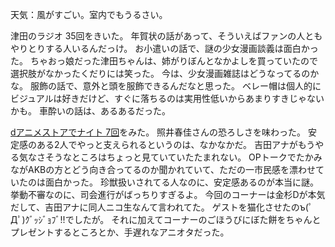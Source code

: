 天気：風がすごい。室内でもうるさい。

津田のラジオ 35回をきいた。
年賀状の話があって、そういえばファンの人ともやりとりする人いるんだっけ。
お小遣いの話で、謎の少女漫画談義は面白かった。
ちゃおっ娘だった津田ちゃんは、姉がりぼんとなかよしを買っていたので選択肢がなかったくだりには笑った。
今は、少女漫画雑誌はどうなってるのかな。
服飾の話で、意外と頭を服飾できるんだなと思った。
ベレー帽は個人的にビジュアルは好きだけど、すぐに落ちるのは実用性低いからあまりすきじゃないかも。
車酔いの話は、あるあるだった。

[dアニメストアでナイト 7回](http://live.nicovideo.jp/watch/lv201452912)をみた。
照井春佳さんの恐ろしさを味わった。
安定感のある2人でやっと支えられるというのは、なかなかだ。
吉田アナがもうやる気なさそうなところはちょっと見ていていたたまれない。
OPトークでたかみながAKBの方とどう向き合ってるのか聞かれていて、ただの一市民感を漂わせていたのは面白かった。
珍獣扱いされてる人なのに、安定感あるのが本当に謎。挙動不審なのに、司会進行がばっちりすぎるよ。
今回のコーナーは金杉Dが本気だして、吉田アナに同人ニコ生なんて言われてた。
ゲストを猫化させたのъ(ﾟДﾟ)ｸﾞｯｼﾞｮﾌﾞ!!でしたが。
それに加えてコーナーのごほうびにぼた餅をちゃんとプレゼントするところとか、手遅れなアニオタだった。
